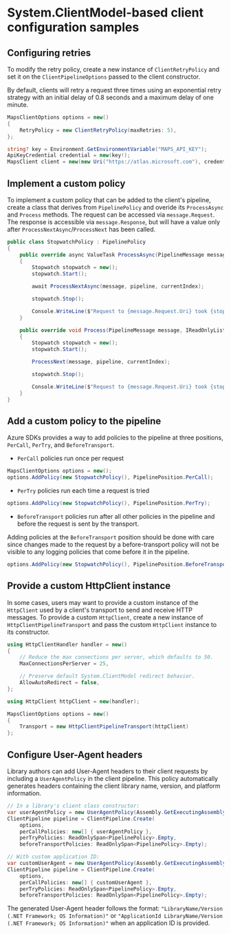 # System.ClientModel-based client configuration samples

## Configuring retries

To modify the retry policy, create a new instance of `ClientRetryPolicy` and set it on the `ClientPipelineOptions` passed to the client constructor.

By default, clients will retry a request three times using an exponential retry strategy with an initial delay of 0.8 seconds and a maximum delay of one minute.

```C# Snippet:ConfigurationCustomizeRetries
MapsClientOptions options = new()
{
    RetryPolicy = new ClientRetryPolicy(maxRetries: 5),
};

string? key = Environment.GetEnvironmentVariable("MAPS_API_KEY");
ApiKeyCredential credential = new(key!);
MapsClient client = new(new Uri("https://atlas.microsoft.com"), credential, options);
```

## Implement a custom policy

To implement a custom policy that can be added to the client's pipeline, create a class that derives from `PipelinePolicy` and overide its `ProcessAsync` and `Process` methods. The request can be accessed via `message.Request`. The response is accessible via `message.Response`, but will have a value only after `ProcessNextAsync`/`ProcessNext` has been called.

```C# Snippet:ConfigurationCustomPolicy
public class StopwatchPolicy : PipelinePolicy
{
    public override async ValueTask ProcessAsync(PipelineMessage message, IReadOnlyList<PipelinePolicy> pipeline, int currentIndex)
    {
        Stopwatch stopwatch = new();
        stopwatch.Start();

        await ProcessNextAsync(message, pipeline, currentIndex);

        stopwatch.Stop();

        Console.WriteLine($"Request to {message.Request.Uri} took {stopwatch.Elapsed}");
    }

    public override void Process(PipelineMessage message, IReadOnlyList<PipelinePolicy> pipeline, int currentIndex)
    {
        Stopwatch stopwatch = new();
        stopwatch.Start();

        ProcessNext(message, pipeline, currentIndex);

        stopwatch.Stop();

        Console.WriteLine($"Request to {message.Request.Uri} took {stopwatch.Elapsed}");
    }
}
```

## Add a custom policy to the pipeline

Azure SDKs provides a way to add policies to the pipeline at three positions, `PerCall`, `PerTry`, and `BeforeTransport`.

- `PerCall` policies run once per request

```C# Snippet:ConfigurationAddPerCallPolicy
MapsClientOptions options = new();
options.AddPolicy(new StopwatchPolicy(), PipelinePosition.PerCall);
```

- `PerTry` policies run each time a request is tried

```C# Snippet:ConfigurationAddPerTryPolicy
options.AddPolicy(new StopwatchPolicy(), PipelinePosition.PerTry);
```

- `BeforeTransport` policies run after all other policies in the pipeline and before the request is sent by the transport.

Adding policies at the `BeforeTransport` position should be done with care since changes made to the request by a before-transport policy will not be visible to any logging policies that come before it in the pipeline.

```C# Snippet:ConfigurationAddBeforeTransportPolicy
options.AddPolicy(new StopwatchPolicy(), PipelinePosition.BeforeTransport);
```

## Provide a custom HttpClient instance

In some cases, users may want to provide a custom instance of the `HttpClient` used by a client's transport to send and receive HTTP messages.  To provide a custom `HttpClient`, create a new instance of `HttpClientPipelineTransport` and pass the custom `HttpClient` instance to its constructor.

```C# Snippet:ConfigurationCustomHttpClient
using HttpClientHandler handler = new()
{
    // Reduce the max connections per server, which defaults to 50.
    MaxConnectionsPerServer = 25,

    // Preserve default System.ClientModel redirect behavior.
    AllowAutoRedirect = false,
};

using HttpClient httpClient = new(handler);

MapsClientOptions options = new()
{
    Transport = new HttpClientPipelineTransport(httpClient)
};
```

## Configure User-Agent headers

Library authors can add User-Agent headers to their client requests by including a `UserAgentPolicy` in the client pipeline. This policy automatically generates headers containing the client library name, version, and platform information.

```C# Snippet:ConfigurationUserAgent
// In a library's client class constructor:
var userAgentPolicy = new UserAgentPolicy(Assembly.GetExecutingAssembly());
ClientPipeline pipeline = ClientPipeline.Create(
    options, 
    perCallPolicies: new[] { userAgentPolicy },
    perTryPolicies: ReadOnlySpan<PipelinePolicy>.Empty,
    beforeTransportPolicies: ReadOnlySpan<PipelinePolicy>.Empty);

// With custom application ID:
var customUserAgent = new UserAgentPolicy(Assembly.GetExecutingAssembly(), "MyApp/1.0");
ClientPipeline pipeline = ClientPipeline.Create(
    options,
    perCallPolicies: new[] { customUserAgent }, 
    perTryPolicies: ReadOnlySpan<PipelinePolicy>.Empty,
    beforeTransportPolicies: ReadOnlySpan<PipelinePolicy>.Empty);
```

The generated User-Agent header follows the format: `"LibraryName/Version (.NET Framework; OS Information)"` or `"ApplicationId LibraryName/Version (.NET Framework; OS Information)"` when an application ID is provided.
